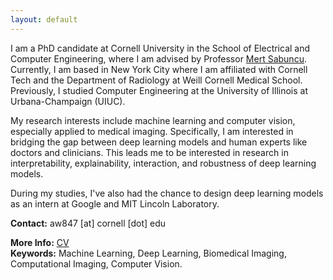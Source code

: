 ```yaml
---
layout: default
---
```

I am a PhD candidate at Cornell University in the School of Electrical and Computer Engineering, where I am advised by Professor [Mert Sabuncu](https://sabuncu.engineering.cornell.edu/). Currently, I am based in New York City where I am affiliated with Cornell Tech and the Department of Radiology at Weill Cornell Medical School. Previously, I studied Computer Engineering at the University of Illinois at Urbana-Champaign (UIUC).

My research interests include machine learning and computer vision, especially applied to medical imaging. Specifically, I am interested in bridging the gap between deep learning models and human experts like doctors and clinicians. This leads me to be interested in research in interpretability, explainability, interaction, and robustness of deep learning models.

During my studies, I've also had the chance to design deep learning models as an intern at Google and MIT Lincoln Laboratory.

**Contact:** aw847 [at] cornell [dot] edu  
<!-- **More Info:** [CV](cv_alan_wang.pdf) and [Research Statement](Research_Statement.pdf)    -->
**More Info:** [CV](cv_alan_wang.pdf)   
**Keywords:** Machine Learning, Deep Learning, Biomedical Imaging, Computational Imaging, Computer Vision.

